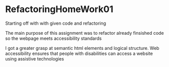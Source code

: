# RefactoringHomeWork01

Starting off with with given code and refactoring

The main purpose of this assignment was to refactor already finsished code
so the webpage meets accessibility standards

I got a greater grasp at semantic html elements and logical structure.
Web accessibility ensures that people with disabilities can access a website using assistive technologies
